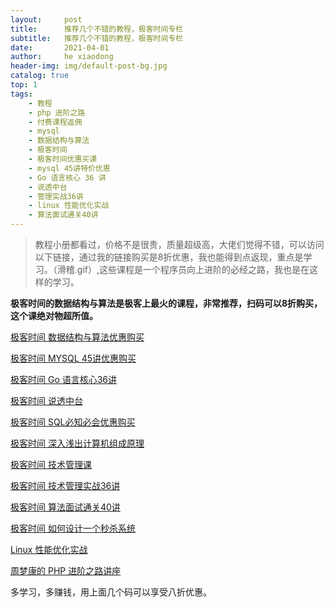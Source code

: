 ```yaml
---
layout:     post
title:      推荐几个不错的教程，极客时间专栏
subtitle:   推荐几个不错的教程，极客时间专栏
date:       2021-04-01
author:     he xiaodong
header-img: img/default-post-bg.jpg
catalog: true
top: 1
tags:
    - 教程
    - php 进阶之路
    - 付费课程返佣
    - mysql
    - 数据结构与算法
    - 极客时间
    - 极客时间优惠买课
    - mysql 45讲特价优惠
    - Go 语言核心 36 讲
    - 说透中台
    - 管理实战36讲
    - linux 性能优化实战
    - 算法面试通关40讲
---
```


> 教程小册都看过，价格不是很贵，质量超级高，大佬们觉得不错，可以访问以下链接，通过我的链接购买是8折优惠，我也能得到点返现，重点是学习。（滑稽.gif）,这些课程是一个程序员向上进阶的必经之路，我也是在这样的学习。

**极客时间的数据结构与算法是极客上最火的课程，非常推荐，扫码可以8折购买，这个课绝对物超所值。**<br />

[极客时间 数据结构与算法优惠购买](https://time.geekbang.org/column/intro/126?tab=catalog&code=PwGMePbO-oBZQECwPc6vx0f5J6mjEiBj7gkZF9ig-ko%3D&utm_term=SPoster)

[极客时间 MYSQL 45讲优惠购买](https://time.geekbang.org/column/intro/139?tab=catalog&code=diIl3Av7In7p-TmrXqDVZ3CuXDaXfqJR4Ey-HR7L5tw%3D&utm_term=SPoster)

[极客时间 Go 语言核心36讲](https://time.geekbang.org/column/intro/112?code=Z12kgyvGlATwUJZwVZTiSRuyyxal9wmyNyjXtwLNPjY%3D&utm_term=SPoster)

[极客时间 说透中台](https://time.geekbang.org/column/intro/234?tab=catalog&code=FGy9EiQL0ccqsDCGyqEqM-AwZj2vO3hJEyWNObhfHxc%3D&utm_term=SPoster)

[极客时间 SQL必知必会优惠购买](https://time.geekbang.org/column/intro/192?tab=catalog&code=2DScTHuk5fm2TKSaqw-39RXQWV%2FC4-eoh2-mMbwMBM8%3D&utm_term=SPoster&page=A)

[极客时间 深入浅出计算机组成原理](https://time.geekbang.org/column/intro/170?tab=catalog&code=xkVfFIKX0gorq65YYPQWy1D0XaqCAUAZkGJnnkky-9U%3D&utm_term=SPoster)

[极客时间 技术管理课](https://time.geekbang.org/column/intro/49?code=YEWOh%2FodHyTUXACj61pm1S2ubmY8ERg2%2FckvSJB%2F3II%3D&utm_term=SPoster)

[极客时间 技术管理实战36讲](https://time.geekbang.org/column/intro/113?tab=catalog&code=F9swm9mmwsPWCzJmtqtLAXr9Uv%2FloJnODXBrpMdkzBU%3D&utm_term=SPoster)

[极客时间 算法面试通关40讲](https://time.geekbang.org/course/intro/130?code=eh3BHyG3lG7AVgwxWXsSgvRJZROaofNh-bg7Fu7lHU4%3D&utm_term=SPoster)

[极客时间 如何设计一个秒杀系统](https://time.geekbang.org/column/intro/127?tab=catalog&code=MudPOF524YqieuztAOWIy29NsH8rJCJyfd2kXAMvMho%3D&utm_term=SPoster)


[Linux 性能优化实战](https://time.geekbang.org/column/intro/140?tab=catalog&code=FIjdLWufKFEuwdPl06Lkq8B1e8wRB76pIPQX%2Fw%2FMLkw%3D&utm_term=SPoster)

[周梦康的 PHP 进阶之路讲座](https://segmentfault.com/ls/1650000011318558?r=bPqg5S)


多学习，多赚钱，用上面几个码可以享受八折优惠。
